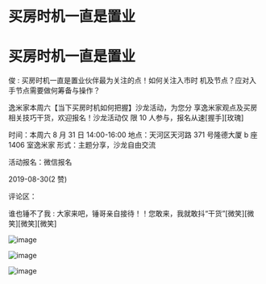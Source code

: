 # 买房时机一直是置业

# 买房时机一直是置业

俊 : 买房时机一直是置业伙伴最为关注的点！如何关注入市时 机及节点？应对入手节点需要做何筹备与操作？

逸米家本周六【当下买房时机如何把握】沙龙活动，为您分 享逸米家观点及买房相关技巧干货，欢迎报名！沙龙活动仅 限 10 人参与，报名从速[握手][玫瑰]

时间：本周六 8 月 31 日 14:00-16:00 地点：天河区天河路 371 号隆德大厦 b 座 1406 室逸米家 形式：主题分享，沙龙自由交流

活动报名：微信报名

2019-08-30(2 赞)

评论区：

谁也锤不了我 : 大家来吧，锤哥亲自接待！！您敢来，我就敢抖“干货”[微笑][微笑][微笑][微笑]

![image](img/Image_030.png)

![image](img/Image_031.png)

![image](img/Image_032.png)